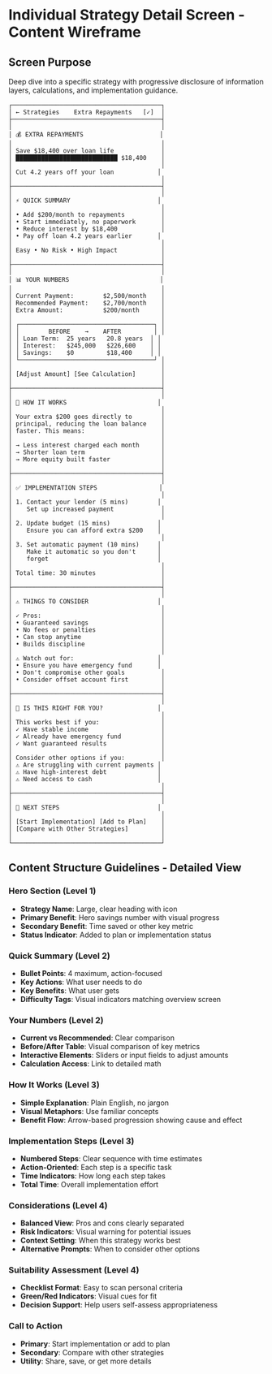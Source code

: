 # Individual Strategy Detail Screen - Content Wireframe

## Screen Purpose
Deep dive into a specific strategy with progressive disclosure of information layers, calculations, and implementation guidance.

```
┌─────────────────────────────────────────┐
│ ← Strategies    Extra Repayments   [✓]  │
├─────────────────────────────────────────┤
│                                         │
│ 💰 EXTRA REPAYMENTS                     │
│                                         │
│ Save $18,400 over loan life             │
│ ████████████████████████████ $18,400    │
│                                         │
│ Cut 4.2 years off your loan            │
│                                         │
├─────────────────────────────────────────┤
│                                         │
│ ⚡ QUICK SUMMARY                        │
│                                         │
│ • Add $200/month to repayments          │
│ • Start immediately, no paperwork       │
│ • Reduce interest by $18,400            │
│ • Pay off loan 4.2 years earlier       │
│                                         │
│ Easy • No Risk • High Impact            │
│                                         │
├─────────────────────────────────────────┤
│                                         │
│ 📊 YOUR NUMBERS                         │
│                                         │
│ Current Payment:        $2,500/month    │
│ Recommended Payment:    $2,700/month    │
│ Extra Amount:           $200/month      │
│                                         │
│ ┌─────────────────────────────────────┐ │
│ │        BEFORE    →    AFTER         │ │
│ │ Loan Term:  25 years   20.8 years  │ │
│ │ Interest:   $245,000   $226,600    │ │
│ │ Savings:    $0         $18,400     │ │
│ └─────────────────────────────────────┘ │
│                                         │
│ [Adjust Amount] [See Calculation]       │
│                                         │
├─────────────────────────────────────────┤
│                                         │
│ 🎯 HOW IT WORKS                         │
│                                         │
│ Your extra $200 goes directly to        │
│ principal, reducing the loan balance    │
│ faster. This means:                     │
│                                         │
│ → Less interest charged each month      │
│ → Shorter loan term                     │
│ → More equity built faster              │
│                                         │
├─────────────────────────────────────────┤
│                                         │
│ ✅ IMPLEMENTATION STEPS                 │
│                                         │
│ 1. Contact your lender (5 mins)        │
│    Set up increased payment             │
│                                         │
│ 2. Update budget (15 mins)             │
│    Ensure you can afford extra $200    │
│                                         │
│ 3. Set automatic payment (10 mins)     │
│    Make it automatic so you don't      │
│    forget                              │
│                                         │
│ Total time: 30 minutes                  │
│                                         │
├─────────────────────────────────────────┤
│                                         │
│ ⚠️ THINGS TO CONSIDER                   │
│                                         │
│ ✓ Pros:                                 │
│ • Guaranteed savings                    │
│ • No fees or penalties                  │
│ • Can stop anytime                      │
│ • Builds discipline                     │
│                                         │
│ ⚠️ Watch out for:                       │
│ • Ensure you have emergency fund       │
│ • Don't compromise other goals          │
│ • Consider offset account first         │
│                                         │
├─────────────────────────────────────────┤
│                                         │
│ 🤔 IS THIS RIGHT FOR YOU?               │
│                                         │
│ This works best if you:                 │
│ ✓ Have stable income                    │
│ ✓ Already have emergency fund           │
│ ✓ Want guaranteed results               │
│                                         │
│ Consider other options if you:          │
│ ⚠️ Are struggling with current payments │
│ ⚠️ Have high-interest debt              │
│ ⚠️ Need access to cash                  │
│                                         │
├─────────────────────────────────────────┤
│                                         │
│ 📱 NEXT STEPS                           │
│                                         │
│ [Start Implementation] [Add to Plan]    │
│ [Compare with Other Strategies]         │
│                                         │
└─────────────────────────────────────────┘
```

## Content Structure Guidelines - Detailed View

### Hero Section (Level 1)
- **Strategy Name**: Large, clear heading with icon
- **Primary Benefit**: Hero savings number with visual progress
- **Secondary Benefit**: Time saved or other key metric
- **Status Indicator**: Added to plan or implementation status

### Quick Summary (Level 2)  
- **Bullet Points**: 4 maximum, action-focused
- **Key Actions**: What user needs to do
- **Key Benefits**: What user gets
- **Difficulty Tags**: Visual indicators matching overview screen

### Your Numbers (Level 2)
- **Current vs Recommended**: Clear comparison
- **Before/After Table**: Visual comparison of key metrics
- **Interactive Elements**: Sliders or input fields to adjust amounts
- **Calculation Access**: Link to detailed math

### How It Works (Level 3)
- **Simple Explanation**: Plain English, no jargon
- **Visual Metaphors**: Use familiar concepts
- **Benefit Flow**: Arrow-based progression showing cause and effect

### Implementation Steps (Level 3)
- **Numbered Steps**: Clear sequence with time estimates
- **Action-Oriented**: Each step is a specific task
- **Time Indicators**: How long each step takes
- **Total Time**: Overall implementation effort

### Considerations (Level 4)
- **Balanced View**: Pros and cons clearly separated
- **Risk Indicators**: Visual warning for potential issues
- **Context Setting**: When this strategy works best
- **Alternative Prompts**: When to consider other options

### Suitability Assessment (Level 4)
- **Checklist Format**: Easy to scan personal criteria
- **Green/Red Indicators**: Visual cues for fit
- **Decision Support**: Help users self-assess appropriateness

### Call to Action
- **Primary**: Start implementation or add to plan
- **Secondary**: Compare with other strategies
- **Utility**: Share, save, or get more details